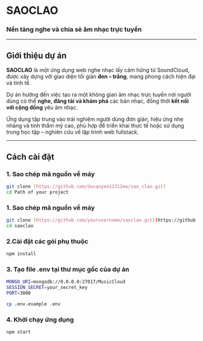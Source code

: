 # SAOCLAO
### Nền tảng nghe và chia sẻ âm nhạc trực tuyến

---

## Giới thiệu dự án

**SAOCLAO** là một ứng dụng web nghe nhạc lấy cảm hứng từ SoundCloud, được xây dựng với giao diện tối giản **đen – trắng**, mang phong cách hiện đại và tinh tế.

Dự án hướng đến việc tạo ra một không gian âm nhạc trực tuyến nơi người dùng có thể **nghe, đăng tải và khám phá** các bản nhạc, đồng thời **kết nối với cộng đồng** yêu âm nhạc.

Ứng dụng tập trung vào trải nghiệm người dùng đơn giản, hiệu ứng nhẹ nhàng và tính thẩm mỹ cao, phù hợp để triển khai thực tế hoặc sử dụng trong học tập – nghiên cứu về lập trình web fullstack.

---

## Cách cài đặt

### 1. Sao chép mã nguồn về máy
```bash
git clone [https://github.com/ducquyen12312ew/sao_clao.git]
cd Path of your project
```
### 1. Sao chép mã nguồn về máy
```bash
git clone [https://github.com/yourusername/saoclao.git](https://github.com/yourusername/saoclao.git)
cd saoclao
```
### 2.Cài đặt các gói phụ thuộc
```bash
npm install
```
### 3. Tạo file .env tại thư mục gốc của dự án
```bash
MONGO_URI=mongodb://0.0.0.0:27017/MusicCloud
SESSION_SECRET=your_secret_key
PORT=3000
```
```bash
cp .env.example .env
```
### 4. Khởi chạy ứng dụng
```bash
npm start
```
